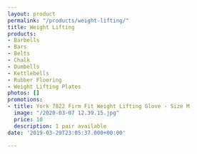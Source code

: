 ```yaml
---
layout: product
permalink: "/products/weight-lifting/"
title: Weight Lifting
products:
- Barbells
- Bars
- Belts
- Chalk
- Dumbells
- Kettlebells
- Rubber Flooring
- Weight Lifting Plates
photos: []
promotions:
- title: York 7822 Firm Fit Weight Lifting Glove - Size M
  image: "/2020-03-07 12.39.15.jpg"
  price: 10
  description: 1 pair available
date: '2019-03-29T23:05:37.000+00:00'

---
```

